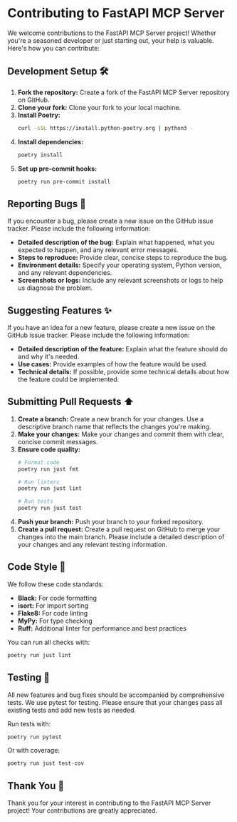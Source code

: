 # Contributing to FastAPI MCP Server

We welcome contributions to the FastAPI MCP Server project! Whether you're a seasoned developer or just starting out, your help is valuable. Here's how you can contribute:

## Development Setup 🛠️

1. **Fork the repository:** Create a fork of the FastAPI MCP Server repository on GitHub.
2. **Clone your fork:** Clone your fork to your local machine.
3. **Install Poetry:**
   ```bash
   curl -sSL https://install.python-poetry.org | python3 -
   ```
4. **Install dependencies:**
   ```bash
   poetry install
   ```
5. **Set up pre-commit hooks:**
   ```bash
   poetry run pre-commit install
   ```

## Reporting Bugs 🐞

If you encounter a bug, please create a new issue on the GitHub issue tracker. Please include the following information:

- **Detailed description of the bug:** Explain what happened, what you expected to happen, and any relevant error messages.
- **Steps to reproduce:** Provide clear, concise steps to reproduce the bug.
- **Environment details:** Specify your operating system, Python version, and any relevant dependencies.
- **Screenshots or logs:** Include any relevant screenshots or logs to help us diagnose the problem.

## Suggesting Features ✨

If you have an idea for a new feature, please create a new issue on the GitHub issue tracker. Please include the following information:

- **Detailed description of the feature:** Explain what the feature should do and why it's needed.
- **Use cases:** Provide examples of how the feature would be used.
- **Technical details:** If possible, provide some technical details about how the feature could be implemented.

## Submitting Pull Requests ⬆️

1. **Create a branch:** Create a new branch for your changes. Use a descriptive branch name that reflects the changes you're making.
2. **Make your changes:** Make your changes and commit them with clear, concise commit messages.
3. **Ensure code quality:**
   ```bash
   # Format code
   poetry run just fmt
   
   # Run linters
   poetry run just lint
   
   # Run tests
   poetry run just test
   ```
4. **Push your branch:** Push your branch to your forked repository.
5. **Create a pull request:** Create a pull request on GitHub to merge your changes into the main branch. Please include a detailed description of your changes and any relevant testing information.

## Code Style 🎨

We follow these code standards:
- **Black:** For code formatting
- **isort:** For import sorting
- **Flake8:** For code linting
- **MyPy:** For type checking
- **Ruff:** Additional linter for performance and best practices

You can run all checks with:
```bash
poetry run just lint
```

## Testing 🧪

All new features and bug fixes should be accompanied by comprehensive tests. We use pytest for testing. Please ensure that your changes pass all existing tests and add new tests as needed.

Run tests with:
```bash
poetry run pytest
```

Or with coverage:
```bash
poetry run just test-cov
```

## Thank You 🙏

Thank you for your interest in contributing to the FastAPI MCP Server project! Your contributions are greatly appreciated.
